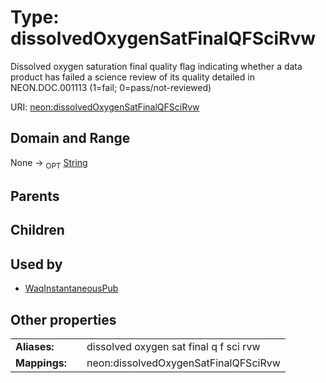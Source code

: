 
# Type: dissolvedOxygenSatFinalQFSciRvw


Dissolved oxygen saturation final quality flag indicating whether a data product has failed a science review of its quality detailed in NEON.DOC.001113 (1=fail; 0=pass/not-reviewed)

URI: [neon:dissolvedOxygenSatFinalQFSciRvw](https://data.neonscience.org/dissolvedOxygenSatFinalQFSciRvw)


## Domain and Range

None ->  <sub>OPT</sub> [String](types/String.md)

## Parents


## Children


## Used by

 * [WaqInstantaneousPub](WaqInstantaneousPub.md)

## Other properties

|  |  |  |
| --- | --- | --- |
| **Aliases:** | | dissolved oxygen sat final q f sci rvw |
| **Mappings:** | | neon:dissolvedOxygenSatFinalQFSciRvw |

